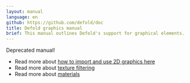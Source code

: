 ```yaml
---
layout: manual
language: en
github: https://github.com/defold/doc
title: Defold graphics manual
brief: This manual outlines Defold's support for graphical elements.
---
```


Deprecated manual!

* Read more about [how to import and use 2D graphics here](/manuals/importing-graphics)
* Read more about [texture filtering](/manuals/texture-filtering)
* Read more about [materials](/manuals/material)

